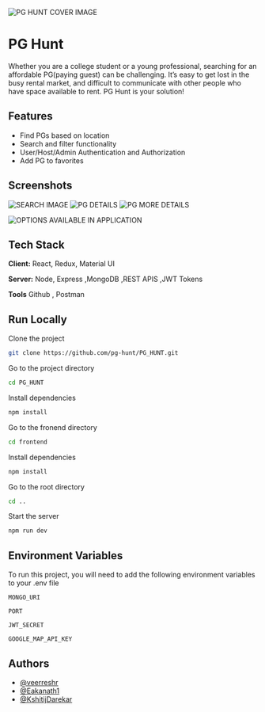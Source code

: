 

![PG HUNT COVER IMAGE](https://user-images.githubusercontent.com/59141533/165753101-b96c8c03-907d-4c72-befd-c7c5f006da2c.png)

# PG Hunt

Whether you are a college student or a young professional, searching for an affordable PG(paying guest) can be challenging. It’s easy to get lost in the busy rental market, and difficult to communicate with other people who have space available to rent. PG Hunt is your solution! 

<!-- ## Demo

Video Link : https://www.loom.com/share/69ce5d653b45416a83eb6cc7fb458049
Live link :
https://connect-team.herokuapp.com/ -->


## Features

- Find PGs based on location
- Search and filter functionality 
- User/Host/Admin Authentication and Authorization 
- Add PG to favorites

## Screenshots 

![SEARCH IMAGE](https://user-images.githubusercontent.com/59141533/165755502-e62038a1-aa3b-4ad3-8c95-de1460a8ec8e.png)
![PG DETAILS](https://user-images.githubusercontent.com/59141533/165755524-baa0f01b-d050-4937-b0d0-c645a28f4237.png)
![PG MORE DETAILS](https://user-images.githubusercontent.com/59141533/165755536-8c593411-25e9-4270-b9c3-903863954df4.png)
<!-- ![clean-minimalistic-notebook-mockup](https://user-images.githubusercontent.com/59141533/165755542-72559a40-02d1-4c67-bbc1-04b3c5e00d7a.png) -->
![OPTIONS AVAILABLE IN APPLICATION](https://user-images.githubusercontent.com/59141533/165756099-6e2fd368-b330-4ac2-b053-dd5b28533bef.png)

## Tech Stack

**Client:** React, Redux, Material UI

**Server:** Node, Express ,MongoDB ,REST  APIS ,JWT Tokens
 
**Tools** Github , Postman


## Run Locally

Clone the project

```bash
git clone https://github.com/pg-hunt/PG_HUNT.git
```

Go to the project directory

```bash
cd PG_HUNT
```

Install dependencies

```bash
npm install
```
Go to the fronend directory
```bash
cd frontend
```

Install dependencies

```bash
npm install
```
Go to the root directory
```bash
cd ..
```

Start the server

```bash
npm run dev
```


## Environment Variables

To run this project, you will need to add the following environment variables to your .env file

`MONGO_URI`

`PORT`

`JWT_SECRET`

`GOOGLE_MAP_API_KEY`


## Authors

- [@veerreshr](https://github.com/veerreshr)
- [@Eakanath1](https://github.com/Eakanath1)
- [@KshitijDarekar](https://github.com/KshitijDarekar)



